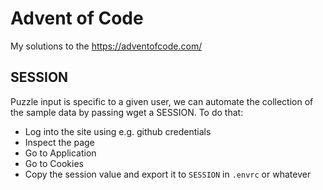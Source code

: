 # Advent of Code

My solutions to the https://adventofcode.com/

## SESSION

Puzzle input is specific to a given user, we can automate the collection of the sample data by passing wget a SESSION.  To do that:

- Log into the site using e.g. github credentials
- Inspect the page
- Go to Application
- Go to Cookies
- Copy the session value and export it to `SESSION` in `.envrc` or whatever
